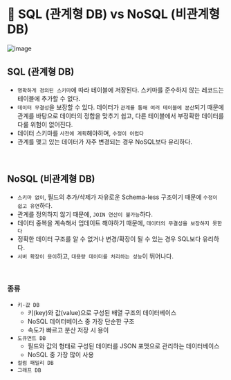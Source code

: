 # 📍 SQL (관계형 DB) vs NoSQL (비관계형 DB)

![image](https://user-images.githubusercontent.com/78673570/185749954-1dc458fc-13bf-464c-8bc7-6173ff2700a2.png)

## SQL (관계형 DB)

- `명확하게 정의된 스키마`에 따라 테이블에 저장된다. 스키마를 준수하지 않는 레코드는 테이블에 추가할 수 없다.
- `데이터 무결성`을 보장할 수 있다. 데이터가 `관계를 통해 여러 테이블에 분산`되기 때문에 관계를 바탕으로 데이터의 정합을 맞추기 쉽고, 다른 테이블에서 부정확한 데이터를 다룰 위험이 없어진다.
- 데이터 스키마를 `사전에 계획`해야하며, `수정이 어렵다`
- 관계를 맺고 있는 데이터가 자주 변경되는 경우 NoSQL보다 유리하다.

<br>

## NoSQL (비관계형 DB)

- `스키마 없이`, 필드의 추가/삭제가 자유로운 Schema-less 구조이기 때문에 `수정이 쉽고 유연`하다.
- 관계를 정의하지 않기 때문에, `JOIN 연산이 불가능`하다.
- 데이터 중복을 계속해서 업데이트 해야하기 때문에, `데이터의 무결성을 보장하지 못한다`
- 정확한 데이터 구조를 알 수 없거나 변경/확장이 될 수 있는 경우 SQL보다 유리하다.
- `서버 확장이 용이`하고, `대용량 데이터를 처리하는 성능`이 뛰어나다.

<br>

### 종류

- `키-값 DB`
  - 키(key)와 값(value)으로 구성된 배열 구조의 데이터베이스
  - NoSQL 데이터베이스 중 가장 단순한 구조
  - 속도가 빠르고 분산 저장 시 용이
- `도큐먼트 DB`
  - 필드와 값의 형태로 구성된 데이터를 JSON 포맷으로 관리하는 데이터베이스
  - NoSQL 중 가장 많이 사용
- `컬럼 패밀리 DB`
- `그래프 DB`
